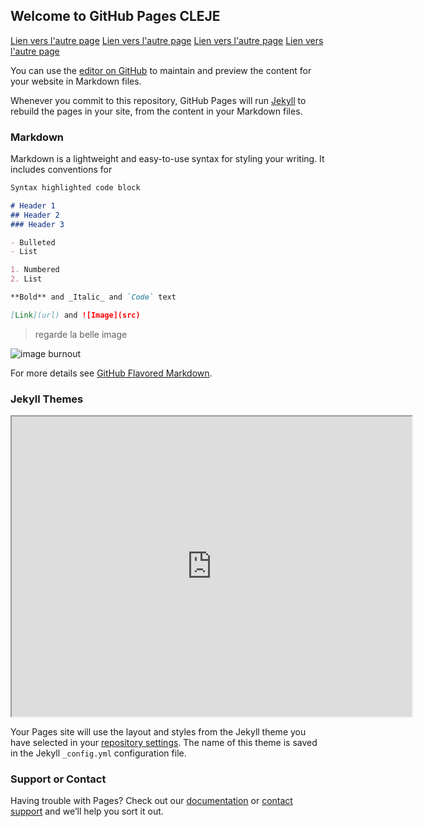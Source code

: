 ## Welcome to GitHub Pages CLEJE

[Lien vers l'autre page](https://controverses.github.io/burn-out/prevenir.md)
[Lien vers l'autre page](https://controverses.github.io/burn-out/reparer.md)
[Lien vers l'autre page](https://controverses.github.io/burn-out/reconnaitre.md)
[Lien vers l'autre page](https://controverses.github.io/burn-out/parler.md)

You can use the [editor on GitHub](https://github.com/controverses/burn-out/edit/master/index.md) to maintain and preview the content for your website in Markdown files.

Whenever you commit to this repository, GitHub Pages will run [Jekyll](https://jekyllrb.com/) to rebuild the pages in your site, from the content in your Markdown files.

### Markdown

Markdown is a lightweight and easy-to-use syntax for styling your writing. It includes conventions for

```markdown
Syntax highlighted code block

# Header 1
## Header 2
### Header 3

- Bulleted
- List

1. Numbered
2. List

**Bold** and _Italic_ and `Code` text

[Link](url) and ![Image](src)
```
> regarde la belle image

![image burnout](http://www.psysteme.lu/wp-content/uploads/2014/05/Burn-out.jpg)

For more details see [GitHub Flavored Markdown](https://guides.github.com/features/mastering-markdown/).

### Jekyll Themes

<iframe width="640" height="480" src="https://www.youtube.com/embed/jRxWWFl4tMM" frameborder="20" allowfullscreen></iframe>

Your Pages site will use the layout and styles from the Jekyll theme you have selected in your [repository settings](https://github.com/controverses/burn-out/settings). The name of this theme is saved in the Jekyll `_config.yml` configuration file.

### Support or Contact

Having trouble with Pages? Check out our [documentation](https://help.github.com/categories/github-pages-basics/) or [contact support](https://github.com/contact) and we’ll help you sort it out.
